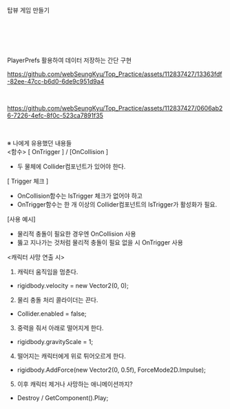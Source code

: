 탑뷰 게임 만들기    

<br/><br/><br/><br/>

PlayerPrefs 활용하여 데이터 저장하는 간단 구현<br/>




https://github.com/webSeungKyu/Top_Practice/assets/112837427/13363fdf-82ee-47cc-b6d0-6de9c951d9a4



<br/>




https://github.com/webSeungKyu/Top_Practice/assets/112837427/0606ab26-7226-4efc-8f0c-523ca7891f35



<br/>





※ 나에게 유용했던 내용들     
<함수>
[ OnTrigger ] / [OnCollision ]
 - 두 물체에 Collider컴포넌트가 있어야 한다.

[ Trigger 체크 ]
 - OnCollision함수는 IsTrigger 체크가 없어야 하고
 - OnTrigger함수는 한 개 이상의 Collider컴포넌트의 IsTrigger가 활성화가 필요.

[사용 예시]
 - 물리적 충돌이 필요한 경우엔 OnCollision 사용
 - 뚫고 지나가는 것처럼 물리적 충돌이 필요 없을 시 OnTrigger 사용
 


<캐릭터 사망 연출 시>
1. 캐릭터 움직임을 멈춘다.
 - rigidbody.velocity = new Vector2(0, 0);  
2. 물리 충돌 처리 콜라이더는 끈다.
 - Collider.enabled = false;
3. 중력을 줘서 아래로 떨어지게 한다.
 - rigidbody.gravityScale = 1;
4. 떨어지는 캐릭터에게 위로 튀어오르게 한다.
 - rigidbody.AddForce(new Vector2(0, 0.5f), ForceMode2D.Impulse);
5. 이후 캐릭터 제거나 사망하는 애니메이션까지?
 - Destroy / GetComponent<Animator>().Play;

